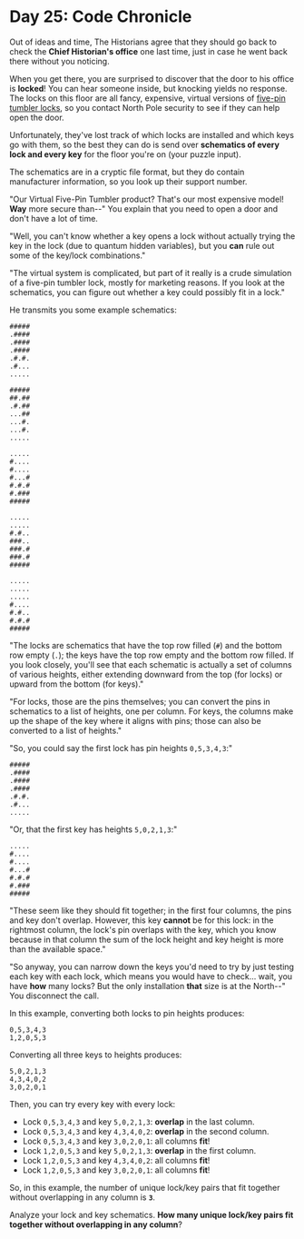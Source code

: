 #  Day 25: Code Chronicle

Out of ideas and time, The Historians agree that they should go back to check the **Chief Historian's office** one last 
time, just in case he went back there without you noticing.

When you get there, you are surprised to discover that the door to his office is **locked**! You can hear someone inside, 
but knocking yields no response. The locks on this floor are all fancy, expensive, virtual versions of 
[five-pin tumbler locks](https://en.wikipedia.org/wiki/Pin_tumbler_lock), so you contact North Pole security to see if 
they can help open the door.

Unfortunately, they've lost track of which locks are installed and which keys go with them, so the best they can do is 
send over **schematics of every lock and every key** for the floor you're on (your puzzle input).

The schematics are in a cryptic file format, but they do contain manufacturer information, so you look up their support 
number.

"Our Virtual Five-Pin Tumbler product? That's our most expensive model! **Way** more secure than--" You explain that you 
need to open a door and don't have a lot of time.

"Well, you can't know whether a key opens a lock without actually trying the key in the lock (due to quantum hidden 
variables), but you **can** rule out some of the key/lock combinations."

"The virtual system is complicated, but part of it really is a crude simulation of a five-pin tumbler lock, mostly for 
marketing reasons. If you look at the schematics, you can figure out whether a key could possibly fit in a lock."

He transmits you some example schematics:
```
#####
.####
.####
.####
.#.#.
.#...
.....

#####
##.##
.#.##
...##
...#.
...#.
.....

.....
#....
#....
#...#
#.#.#
#.###
#####

.....
.....
#.#..
###..
###.#
###.#
#####

.....
.....
.....
#....
#.#..
#.#.#
#####
```
"The locks are schematics that have the top row filled (`#`) and the bottom row empty (`.`); the keys have the top row 
empty and the bottom row filled. If you look closely, you'll see that each schematic is actually a set of columns of 
various heights, either extending downward from the top (for locks) or upward from the bottom (for keys)."

"For locks, those are the pins themselves; you can convert the pins in schematics to a list of heights, one per column. 
For keys, the columns make up the shape of the key where it aligns with pins; those can also be converted to a list of 
heights."

"So, you could say the first lock has pin heights `0,5,3,4,3`:"
```
#####
.####
.####
.####
.#.#.
.#...
.....
```
"Or, that the first key has heights `5,0,2,1,3`:"
```
.....
#....
#....
#...#
#.#.#
#.###
#####
```
"These seem like they should fit together; in the first four columns, the pins and key don't overlap. However, this key 
**cannot** be for this lock: in the rightmost column, the lock's pin overlaps with the key, which you know because in 
that column the sum of the lock height and key height is more than the available space."

"So anyway, you can narrow down the keys you'd need to try by just testing each key with each lock, which means you 
would have to check... wait, you have **how** many locks? But the only installation **that** size is at the North--" You 
disconnect the call.

In this example, converting both locks to pin heights produces:
```
0,5,3,4,3
1,2,0,5,3
```
Converting all three keys to heights produces:
```
5,0,2,1,3
4,3,4,0,2
3,0,2,0,1
```
Then, you can try every key with every lock:
* Lock `0,5,3,4,3` and key `5,0,2,1,3`: **overlap** in the last column.
* Lock `0,5,3,4,3` and key `4,3,4,0,2`: **overlap** in the second column.
* Lock `0,5,3,4,3` and key `3,0,2,0,1`: all columns **fit**!
* Lock `1,2,0,5,3` and key `5,0,2,1,3`: **overlap** in the first column.
* Lock `1,2,0,5,3` and key `4,3,4,0,2`: all columns **fit**!
* Lock `1,2,0,5,3` and key `3,0,2,0,1`: all columns **fit**!

So, in this example, the number of unique lock/key pairs that fit together without overlapping in any column is **`3`**.

Analyze your lock and key schematics. **How many unique lock/key pairs fit together without overlapping in any column**?